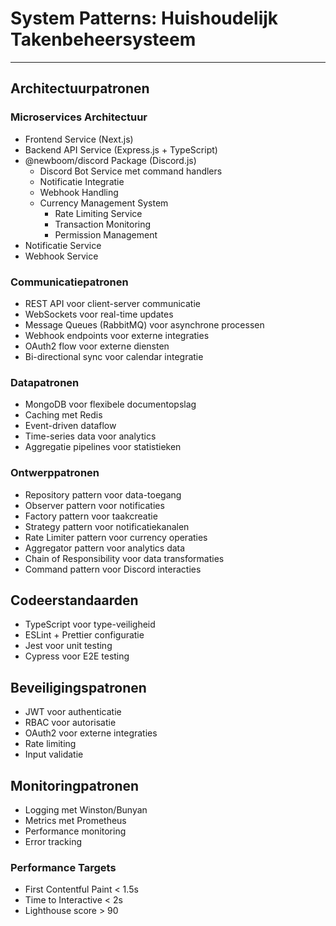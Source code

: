 # System Patterns: Huishoudelijk Takenbeheersysteem

---

## Architectuurpatronen

### Microservices Architectuur
- Frontend Service (Next.js)
- Backend API Service (Express.js + TypeScript)
- @newboom/discord Package (Discord.js)
  * Discord Bot Service met command handlers
  * Notificatie Integratie
  * Webhook Handling
  * Currency Management System
    - Rate Limiting Service
    - Transaction Monitoring
    - Permission Management
- Notificatie Service
- Webhook Service

### Communicatiepatronen
- REST API voor client-server communicatie
- WebSockets voor real-time updates
- Message Queues (RabbitMQ) voor asynchrone processen
- Webhook endpoints voor externe integraties
- OAuth2 flow voor externe diensten
- Bi-directional sync voor calendar integratie

### Datapatronen
- MongoDB voor flexibele documentopslag
- Caching met Redis
- Event-driven dataflow
- Time-series data voor analytics
- Aggregatie pipelines voor statistieken

### Ontwerppatronen
- Repository pattern voor data-toegang
- Observer pattern voor notificaties
- Factory pattern voor taakcreatie
- Strategy pattern voor notificatiekanalen
- Rate Limiter pattern voor currency operaties
- Aggregator pattern voor analytics data
- Chain of Responsibility voor data transformaties
- Command pattern voor Discord interacties

## Codeerstandaarden
- TypeScript voor type-veiligheid
- ESLint + Prettier configuratie
- Jest voor unit testing
- Cypress voor E2E testing

## Beveiligingspatronen
- JWT voor authenticatie
- RBAC voor autorisatie
- OAuth2 voor externe integraties
- Rate limiting
- Input validatie

## Monitoringpatronen
- Logging met Winston/Bunyan
- Metrics met Prometheus
- Performance monitoring
- Error tracking

### Performance Targets
- First Contentful Paint < 1.5s
- Time to Interactive < 2s
- Lighthouse score > 90